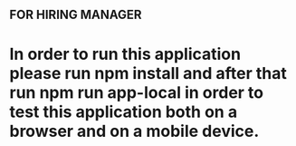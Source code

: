 


## FOR HIRING MANAGER 

# In order to run this application please run npm install and after that run npm run app-local in order to test this application both on a browser and on a mobile device.
